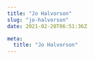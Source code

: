```yaml
---
title: "Jo Halvorson"
slug: "jo-halvorson"
date: 2021-02-20T06:51:36Z

meta:
  title: "Jo Halvorson"
---
```


